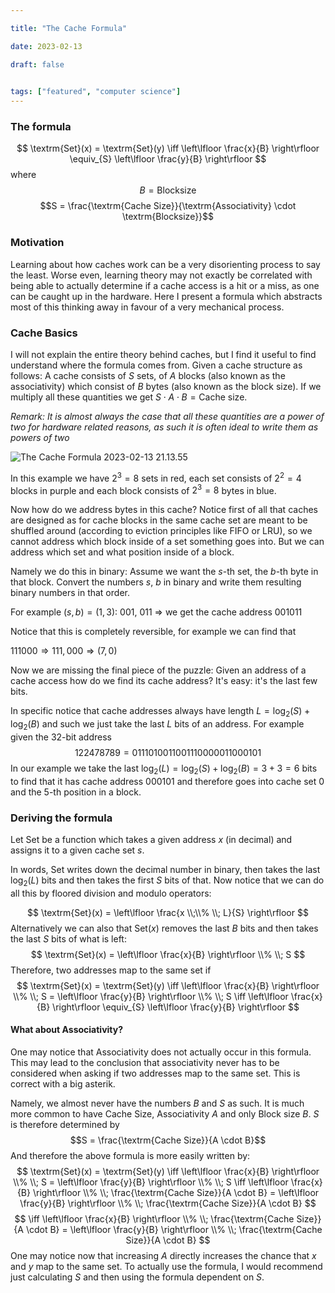 ```yaml
---

title: "The Cache Formula"

date: 2023-02-13

draft: false

  
tags: ["featured", "computer science"]
---
```

### The formula
$$
\textrm{Set}(x) = \textrm{Set}(y)
\iff
\left\lfloor \frac{x}{B} \right\rfloor \equiv_{S} \left\lfloor \frac{y}{B} \right\rfloor
$$
where
$$B = \textrm{Blocksize}$$
$$S = \frac{\textrm{Cache Size}}{\textrm{Associativity} \cdot \textrm{Blocksize}}$$


### Motivation
Learning about how caches work can be a very disorienting process to say the least. Worse even, learning theory may not exactly be correlated with being able to actually determine if a cache access is a hit or a miss, as one can be caught up in the hardware. Here I present a formula which abstracts most of this thinking away in favour of a very mechanical process.


### Cache Basics
I will not explain the entire theory behind caches, but I find it useful to find understand where the formula comes from. Given a cache structure as follows: A cache consists of $S$ sets, of $A$ blocks (also known as the associativity) which consist of $B$ bytes (also known as the block size).
If we multiply all these quantities we get $S \cdot A \cdot B = \textrm{Cache size}$.

*Remark: It is almost always the case that all these quantities are a power of two for hardware related reasons, as such it is often ideal to write them as powers of two*


![The Cache Formula 2023-02-13 21.13.55](/media/TheCacheFormula/TheCacheFormula2023-02-1321.13.55.png)


In this example we have $2^3 = 8$ sets in red, each set consists of $2^2 = 4$ blocks in purple and each block consists of $2^3 = 8$ bytes in blue.

Now how do we address bytes in this cache? Notice first of all that caches are designed as for cache blocks in the same cache set are meant to be shuffled around (according to eviction principles like FIFO or LRU), so we cannot address which block inside of a set something goes into. 
But we can address which set and what position inside of a block.

Namely we do this in binary:
Assume we want the $s$-th set, the $b$-th byte in that block.
Convert the numbers $s$, $b$ in binary and write them resulting binary numbers in that order.

For example $(s, b) = (1, 3)$:
$001$, $011$ $\Rightarrow$ we get the cache address $001011$

Notice that this is completely reversible, for example we can find that

$111000 \Rightarrow 111, 000 \Rightarrow (7,0)$

Now we are missing the final piece of the puzzle: Given an address of a cache access how do we find its cache address? It's easy: it's the last few bits.

In specific notice that cache addresses always have length $L = \log_2(S) + \log_2(B)$ and such we just take the last $L$ bits of an address.
For example given the 32-bit address
$$122478789 = 0111 0100 1100 1110 0000 1100 0101$$
In our example we take the last $\log_2(L) = \log_2(S) + \log_2(B) = 3 + 3 = 6$ bits to find that it has cache address $000101$ and therefore goes into cache set $0$ and the $5$-th position in a block.

### Deriving the formula
Let $\textrm{Set}$ be a function which takes a given address $x$ (in decimal) and assigns it to a given cache set $s$.

In words, $\textrm{Set}$ writes down the decimal number in binary, then takes the last $\log_2(L)$ bits and then takes the first $S$ bits of that. Now notice that we can do all this by floored division and modulo operators:

$$
\textrm{Set}(x) = \left\lfloor \frac{x \\;\\% \\; L}{S} \right\rfloor
$$
Alternatively we can also that $\textrm{Set}(x)$ removes the last $B$ bits and then takes the last $S$ bits of what is left:
$$
\textrm{Set}(x) = \left\lfloor \frac{x}{B} \right\rfloor \\% \\; S
$$
Therefore, two addresses map to the same set if
$$
\textrm{Set}(x) = \textrm{Set}(y)
\iff
\left\lfloor \frac{x}{B} \right\rfloor \\% \\; S = \left\lfloor \frac{y}{B} \right\rfloor \\% \\; S
\iff
\left\lfloor \frac{x}{B} \right\rfloor \equiv_{S} \left\lfloor \frac{y}{B} \right\rfloor
$$

#### What about Associativity?
One may notice that Associativity does not actually occur in this formula. This may lead to the conclusion that associativity never has to be considered when asking if two addresses map to the same set. This is correct with a big asterik.

Namely, we almost never have the numbers $B$ and $S$ as such. It is much more common to have Cache Size, Associativity $A$ and only Block size $B$. $S$ is therefore determined by
$$S = \frac{\textrm{Cache Size}}{A \cdot B}$$
And therefore the above formula is more easily written by:
$$
\textrm{Set}(x) = \textrm{Set}(y) 
\iff
\left\lfloor \frac{x}{B} \right\rfloor \\% \\; S = \left\lfloor \frac{y}{B} \right\rfloor \\% \\; S
\iff
\left\lfloor \frac{x}{B} \right\rfloor \\% \\; \frac{\textrm{Cache Size}}{A \cdot B} = \left\lfloor \frac{y}{B} \right\rfloor \\% \\; \frac{\textrm{Cache Size}}{A \cdot B}
$$
$$
\iff
\left\lfloor \frac{x}{B} \right\rfloor \\% \\; \frac{\textrm{Cache Size}}{A \cdot B} = \left\lfloor \frac{y}{B} \right\rfloor \\% \\; \frac{\textrm{Cache Size}}{A \cdot B}
$$
One may notice now that increasing $A$ directly increases the chance that $x$ and $y$ map to the same set. To actually use the formula, I would recommend just calculating $S$ and then using the formula dependent on $S$.
